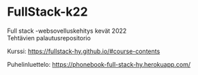 # FullStack-k22
Full stack -websovelluskehitys kevät 2022  
Tehtävien palautusrepositorio

Kurssi: https://fullstack-hy.github.io/#course-contents  

Puhelinluettelo: https://phonebook-full-stack-hy.herokuapp.com/

